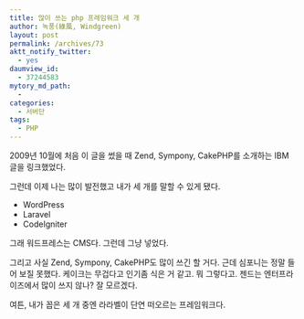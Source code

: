 ```yaml
---
title: 많이 쓰는 php 프레임워크 세 개
author: 녹풍(綠風, Windgreen)
layout: post
permalink: /archives/73
aktt_notify_twitter:
  - yes
daumview_id:
  - 37244583
mytory_md_path:
  - 
categories:
  - 서버단
tags:
  - PHP
---
```

2009년 10월에 처음 이 글을 썼을 때 Zend, Sympony, CakePHP를 소개하는 IBM 글을 링크했었다.

그런데 이제 나는 많이 발전했고 내가 세 개를 말할 수 있게 됐다.

*   WordPress
*   Laravel
*   CodeIgniter

그래 워드프레스는 CMS다. 그런데 그냥 넣었다.

그리고 사실 Zend, Sympony, CakePHP도 많이 쓰긴 할 거다. 근데 심포니는 정말 들어 보질 못했다. 케이크는 무겁다고 인기좀 식은 거 같고. 뭐 그렇다고. 젠드는 엔터프라이즈에서 많이 쓰지 않나? 잘 모르겠다.

여튼, 내가 꼽은 세 개 중엔 라라벨이 단연 떠오르는 프레임워크다.